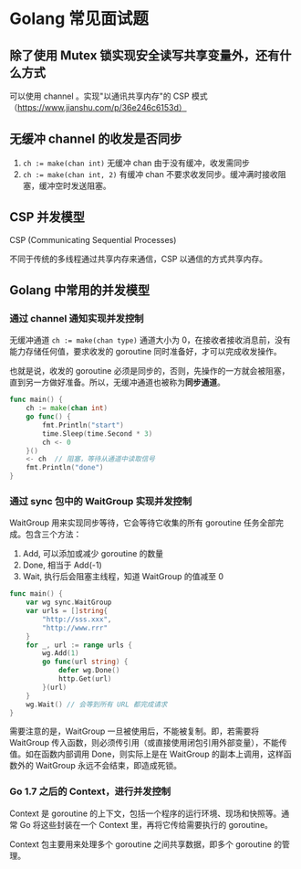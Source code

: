 # Golang 常见面试题

## 除了使用 Mutex 锁实现安全读写共享变量外，还有什么方式

可以使用 channel 。实现"以通讯共享内存"的 CSP 模式（https://www.jianshu.com/p/36e246c6153d）

## 无缓冲 channel 的收发是否同步

1. `ch := make(chan int)` 无缓冲 chan 由于没有缓冲，收发需同步
2. `ch := make(chan int, 2)` 有缓冲 chan 不要求收发同步。缓冲满时接收阻塞，缓冲空时发送阻塞。

## CSP 并发模型

CSP (Communicating Sequential Processes)

不同于传统的多线程通过共享内存来通信，CSP 以通信的方式共享内存。

## Golang 中常用的并发模型

### 通过 channel 通知实现并发控制

无缓冲通道 `ch := make(chan type)` 通道大小为 0，在接收者接收消息前，没有能力存储任何值，要求收发的 goroutine 同时准备好，才可以完成收发操作。

也就是说，收发的 goroutine 必须是同步的，否则，先操作的一方就会被阻塞，直到另一方做好准备。所以，无缓冲通道也被称为**同步通道**。

```go
func main() {
	ch := make(chan int)
	go func() {
		fmt.Println("start")
		time.Sleep(time.Second * 3)
		ch <- 0
	}()
	<- ch  // 阻塞，等待从通道中读取信号
	fmt.Println("done")
}
```

### 通过 sync 包中的 WaitGroup 实现并发控制

WaitGroup 用来实现同步等待，它会等待它收集的所有 goroutine 任务全部完成。包含三个方法：
1. Add, 可以添加或减少 goroutine 的数量
2. Done, 相当于 Add(-1)
3. Wait, 执行后会阻塞主线程，知道 WaitGroup 的值减至 0

```go
func main() {
	var wg sync.WaitGroup
	var urls = []string{
		"http://sss.xxx",
		"http://www.rrr"
	}
	for _, url := range urls {
		wg.Add(1)
		go func(url string) {
			defer wg.Done()
			http.Get(url)
		}(url)
	}
	wg.Wait() // 会等到所有 URL 都完成请求
}
```

需要注意的是，WaitGroup 一旦被使用后，不能被复制。即，若需要将 WaitGroup 传入函数，则必须传引用（或直接使用闭包引用外部变量），不能传值。如在函数内部调用 Done，则实际上是在 WaitGroup 的副本上调用，这样函数外的 WaitGroup 永远不会结束，即造成死锁。

### Go 1.7 之后的 Context，进行并发控制

Context 是 goroutine 的上下文，包括一个程序的运行环境、现场和快照等。通常 Go 将这些封装在一个 Context 里，再将它传给需要执行的 goroutine。

Context 包主要用来处理多个 goroutine 之间共享数据，即多个 goroutine 的管理。









